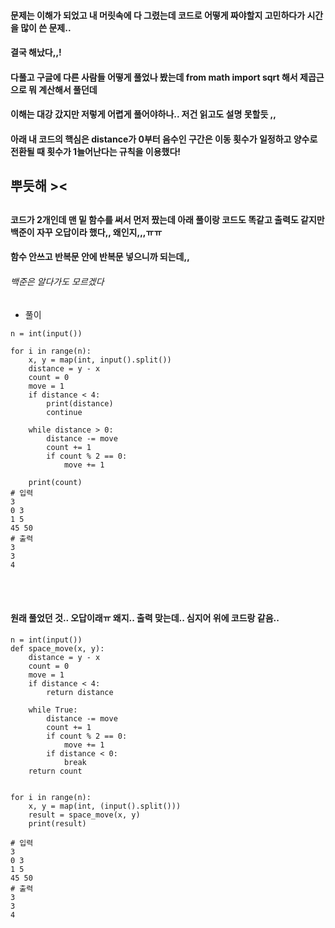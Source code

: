 #### 문제는 이해가 되었고 내 머릿속에 다 그렸는데 코드로 어떻게 짜야할지 고민하다가 시간을 많이 쓴 문제..
#### 결국 해났다,,!
#### 다풀고 구글에 다른 사람들 어떻게 풀었나 봤는데 from math import sqrt 해서 제곱근으로 뭐 계산해서 풀던데
#### 이해는 대강 갔지만 저렇게 어렵게 풀어야하나.. 저건 읽고도 설명 못할듯 ,,
#### 아래 내 코드의 핵심은 distance가 0부터 음수인 구간은 이동 횟수가 일정하고 양수로 전환될 때 횟수가 1늘어난다는 규칙을 이용했다!
## 뿌듯해 ><
##
#### 코드가 2개인데 맨 밑 함수를 써서 먼저 짰는데 아래 풀이랑 코드도 똑같고 출력도 같지만 백준이 자꾸 오답이라 했다,, 왜인지,,,ㅠㅠ
#### 함수 안쓰고 반복문 안에 반복문 넣으니까 되는데,,
###### 백준은 알다가도 모르겠다
##
##
* 풀이
```
n = int(input())

for i in range(n):
    x, y = map(int, input().split())
    distance = y - x
    count = 0
    move = 1
    if distance < 4:
        print(distance)
        continue

    while distance > 0:
        distance -= move
        count += 1
        if count % 2 == 0:
            move += 1

    print(count)
# 입력
3
0 3
1 5
45 50
# 출력
3
3
4

```
<br>
<br>

#### 원래 풀었던 것.. 오답이래ㅠ  왜지.. 출력 맞는데.. 심지어 위에 코드랑 같음..
```
n = int(input())
def space_move(x, y):
    distance = y - x
    count = 0
    move = 1
    if distance < 4:
        return distance

    while True:
        distance -= move
        count += 1
        if count % 2 == 0:
            move += 1
        if distance < 0:
            break
    return count


for i in range(n):
    x, y = map(int, (input().split()))
    result = space_move(x, y)
    print(result)
    
# 입력
3
0 3
1 5
45 50
# 출력
3
3
4
    
```
